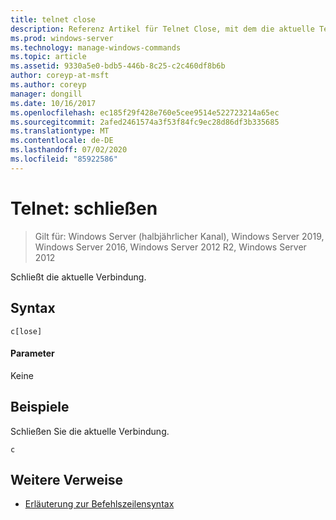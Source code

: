 ```yaml
---
title: telnet close
description: Referenz Artikel für Telnet Close, mit dem die aktuelle Telnet-Verbindung geschlossen wird.
ms.prod: windows-server
ms.technology: manage-windows-commands
ms.topic: article
ms.assetid: 9330a5e0-bdb5-446b-8c25-c2c460df8b6b
author: coreyp-at-msft
ms.author: coreyp
manager: dongill
ms.date: 10/16/2017
ms.openlocfilehash: ec185f29f428e760e5cee9514e522723214a65ec
ms.sourcegitcommit: 2afed2461574a3f53f84fc9ec28d86df3b335685
ms.translationtype: MT
ms.contentlocale: de-DE
ms.lasthandoff: 07/02/2020
ms.locfileid: "85922586"
---
```

# <a name="telnet-close"></a>Telnet: schließen

> Gilt für: Windows Server (halbjährlicher Kanal), Windows Server 2019, Windows Server 2016, Windows Server 2012 R2, Windows Server 2012

Schließt die aktuelle Verbindung.

## <a name="syntax"></a>Syntax
```
c[lose]
```
#### <a name="parameters"></a>Parameter
Keine
## <a name="examples"></a>Beispiele
Schließen Sie die aktuelle Verbindung.
```
c
```
## <a name="additional-references"></a>Weitere Verweise
- [Erläuterung zur Befehlszeilensyntax](command-line-syntax-key.md)
